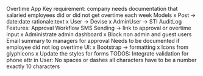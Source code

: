 Overtime App
Key requirement: company needs documentation that salaried employees did or did not get overtime each week
Models
x Post -> date:date rationale:text
x User -> Devise
x AdminUser -> STI
AuditLog
Features:
Approval Workflow
SMS Sending -> link to approval or overtime input
x Administrate admin dashboard
x Block non admin and guest users
Email summary to managers for approval
Needs to be documented if employee did not log overtime
UI:
x Bootstrap -> formatting
x Icons from glyphicons
x Update the styles for forms
TODOS:
Integrate validation for phone attr in User:
No spaces or dashes
all characters have to be a number
exactly 10 characters